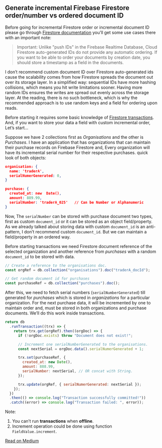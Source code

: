 ## Generate incremental Firebase Firestore order/number vs ordered document ID

Before going for incremental Firestore order or incremental document ID please go through [Firestore documentation](https://firebase.google.com/docs/firestore/manage-data/add-data) you’ll get some use cases there with an important note:

> Important: Unlike "push IDs" in the Firebase Realtime Database, Cloud Firestore auto-generated IDs do not provide any automatic ordering. If you want to be able to order your documents by creation date, you should store a timestamp as a field in the documents.

I don’t recommend custom document ID over Firestore auto-generated ids cause the scalability comes from how Firestore spreads the document out over its storage layer. In a simplified way: sequential IDs have more hashing collisions, which means you hit write limitations sooner. Having more random IDs ensures the writes are spread out evenly across the storage layer. At the reading, there is no such bottleneck, which is why the recommended approach is to use random keys and a field for ordering upon reads.

Before starting it requires some basic knowledge of [Firestore transactions](https://firebase.google.com/docs/firestore/manage-data/transactions). And, if you want to store your data a field with custom incremental order, Let’s start…

Suppose we have 2 collections first as _Organisations_ and the other is _Purchases_. I have an application that has organizations that can maintain their purchase records on Firebase Firestore and, Every organization will have its incremental serial number for their respective purchases. quick look of both objects:

```json
organisation: {
  name: 'traderA',
  serialNumerGenerated: 0,
}
```

```json
purchase: {
  created_at: new  Date(),
  amount: 889.99,
  serialNumber: 'traderA_025'   // Can be Number or Alphanumeric
}
```

Now, The `serialNumber` can be stored with purchase document two types, first as custom `document_id` or it can be stored as an object field/property. As we already talked about storing data with custom `document_id` is an anti-pattern, I don’t recommend custom `document_id`. But we can maintain a field/property in an ordered way.

Before starting transactions we need Firestore document reference of the selected organization and another reference from _purchases_ with a random `document_id` to be stored with data.

```js
// Create a reference to the organisations doc.
const orgRef = db.collection("organisations").doc("traderA_docId");

// Get random document id for purchases
const purchaseRef = db.collection("purchases").doc();
```

After this, we need to fetch serial numbers (`serialNumberGenerated`) till generated for _purchases_ which is stored in _organizations_ for a particular organization. For the next purchase data, it will be incremented by one to maintain order and, must be stored in both organizations and purchase documents. We’ll do this work inside transactions.

```js
return db
  .runTransaction((trx) => {
    return trx.get(orgRef).then((orgDoc) => {
      if (!orgDoc.exists) throw "Document does not exist!";

      // Increment one serialNumberGenerated to the organisations.
      const nextSerial = orgDoc.data().serialNumerGenerated + 1;

      trx.set(purchaseRef, {
        created_at: new Date(),
        amount: 888.99,
        serialNumber: nextSerial, // OR concat with String.
      });

      trx.update(orgRef, { serialNumerGenerated: nextSerial });
    });
  })
  .then(() => console.log("Transaction successfully committed!"))
  .catch((error) => console.log("Transaction failed: ", error));
```

Note:

1. You can’t run **transactions** when **offline**.
2. Increment operation could be done using function `FieldValue.increment`.

[Read on Medium](https://medium.com/@BHAR4T/generate-incremental-firebase-firestore-order-number-vs-ordered-document-id-d03e0ce9d4a5)
